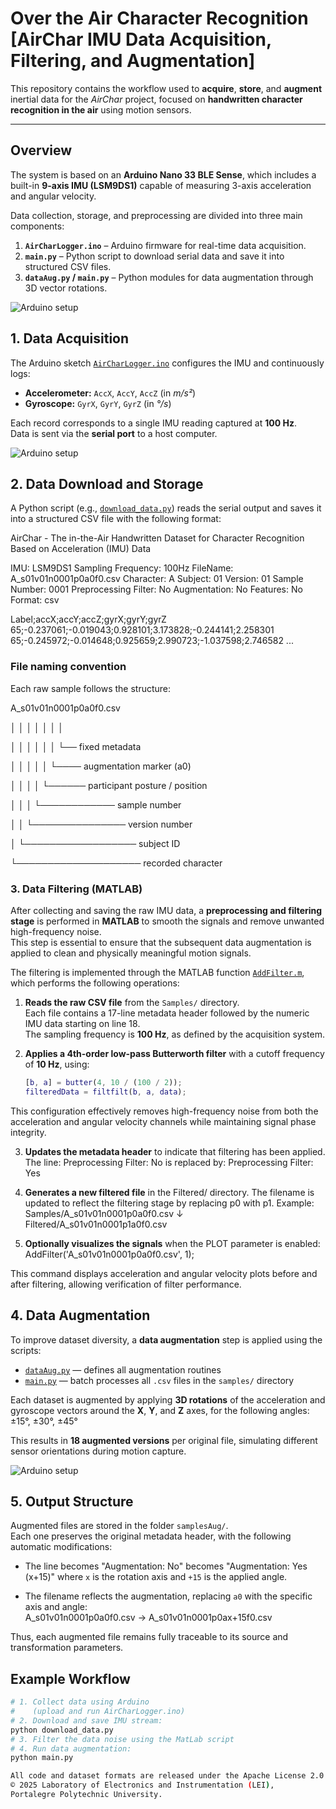 # Over the Air Character Recognition [AirChar IMU Data Acquisition, Filtering, and Augmentation]

This repository contains the workflow used to **acquire**, **store**, and **augment** inertial data for the _AirChar_ project, focused on **handwritten character recognition in the air** using motion sensors.

---

## Overview

The system is based on an **Arduino Nano 33 BLE Sense**, which includes a built-in **9-axis IMU (LSM9DS1)** capable of measuring 3-axis acceleration and angular velocity.

Data collection, storage, and preprocessing are divided into three main components:

1. **`AirCharLogger.ino`** – Arduino firmware for real-time data acquisition.  
2. **`main.py`** – Python script to download serial data and save it into structured CSV files.  
3. **`dataAug.py` / `main.py`** – Python modules for data augmentation through 3D vector rotations.


![Arduino setup](Figures/HandwritingStick.jpg)

## 1. Data Acquisition

The Arduino sketch [`AirCharLogger.ino`](./AirCharLogger.ino) configures the IMU and continuously logs:

- **Accelerometer:** `AccX`, `AccY`, `AccZ` (in *m/s²*)  
- **Gyroscope:** `GyrX`, `GyrY`, `GyrZ` (in *°/s*)  

Each record corresponds to a single IMU reading captured at **100 Hz**.  
Data is sent via the **serial port** to a host computer.

![Arduino setup](Figures/LogginVertical.jpg)


## 2. Data Download and Storage

A Python script (e.g., [`download_data.py`](./download_data.py)) reads the serial output and saves it into a structured CSV file with the following format:

AirChar - The in-the-Air Handwritten Dataset
for Character Recognition Based on Acceleration (IMU) Data

IMU: LSM9DS1
Sampling Frequency: 100Hz
FileName: A_s01v01n0001p0a0f0.csv
Character: A
Subject: 01
Version: 01
Sample Number: 0001
Preprocessing Filter: No
Augmentation: No
Features: No
Format: csv

Label;accX;accY;accZ;gyrX;gyrY;gyrZ
65;-0.237061;-0.019043;0.928101;3.173828;-0.244141;2.258301
65;-0.245972;-0.014648;0.925659;2.990723;-1.037598;2.746582
...


### File naming convention
Each raw sample follows the structure:

A_s01v01n0001p0a0f0.csv

│ │ │ │ │ │ │

│ │ │ │ │ │ └── fixed metadata

│ │ │ │ │ └──── augmentation marker (a0)

│ │ │ │ └────── participant posture / position

│ │ │ └──────────── sample number

│ │ └─────────────── version number

│ └────────────────── subject ID

└──────────────────── recorded character


### 3. Data Filtering (MATLAB)

After collecting and saving the raw IMU data, a **preprocessing and filtering stage** is performed in **MATLAB** to smooth the signals and remove unwanted high-frequency noise.  
This step is essential to ensure that the subsequent data augmentation is applied to clean and physically meaningful motion signals.

The filtering is implemented through the MATLAB function [`AddFilter.m`](./MATLAB/AddFilter.m), which performs the following operations:

1. **Reads the raw CSV file** from the `Samples/` directory.  
   Each file contains a 17-line metadata header followed by the numeric IMU data starting on line 18.  
   The sampling frequency is **100 Hz**, as defined by the acquisition system.

2. **Applies a 4th-order low-pass Butterworth filter** with a cutoff frequency of **10 Hz**, using:
   ```matlab
   [b, a] = butter(4, 10 / (100 / 2));
   filteredData = filtfilt(b, a, data);

This configuration effectively removes high-frequency noise from both the acceleration and angular velocity channels while maintaining signal phase integrity.

3. **Updates the metadata header** to indicate that filtering has been applied.
The line:
Preprocessing Filter: No
is replaced by:
Preprocessing Filter: Yes

4. **Generates a new filtered file** in the Filtered/ directory.
The filename is updated to reflect the filtering stage by replacing p0 with p1.
Example:
Samples/A_s01v01n0001p0a0f0.csv
        ↓
Filtered/A_s01v01n0001p1a0f0.csv

5. **Optionally visualizes the signals** when the PLOT parameter is enabled:
AddFilter('A_s01v01n0001p0a0f0.csv', 1);

This command displays acceleration and angular velocity plots before and after filtering, allowing verification of filter performance.


## 4. Data Augmentation

To improve dataset diversity, a **data augmentation** step is applied using the scripts:

- [`dataAug.py`](./dataAug.py) — defines all augmentation routines  
- [`main.py`](./main.py) — batch processes all `.csv` files in the `samples/` directory

Each dataset is augmented by applying **3D rotations** of the acceleration and gyroscope vectors around the **X**, **Y**, and **Z** axes, for the following angles:
±15°, ±30°, ±45°

This results in **18 augmented versions** per original file, simulating different sensor orientations during motion capture.

![Arduino setup](Figures/DataAugmentation_v1.png)


## 5. Output Structure

Augmented files are stored in the folder `samplesAug/`.  
Each one preserves the original metadata header, with the following automatic modifications:

- The line becomes "Augmentation: No" becomes "Augmentation: Yes (x+15)"
where `x` is the rotation axis and `+15` is the applied angle.

- The filename reflects the augmentation, replacing `a0` with the specific axis and angle:  
A_s01v01n0001p0a0f0.csv → A_s01v01n0001p0ax+15f0.csv


Thus, each augmented file remains fully traceable to its source and transformation parameters.


## Example Workflow

```bash
# 1. Collect data using Arduino
#    (upload and run AirCharLogger.ino)
# 2. Download and save IMU stream:
python download_data.py
# 3. Filter the data noise using the MatLab script
# 4. Run data augmentation:
python main.py

All code and dataset formats are released under the Apache License 2.0
© 2025 Laboratory of Electronics and Instrumentation (LEI),
Portalegre Polytechnic University.
